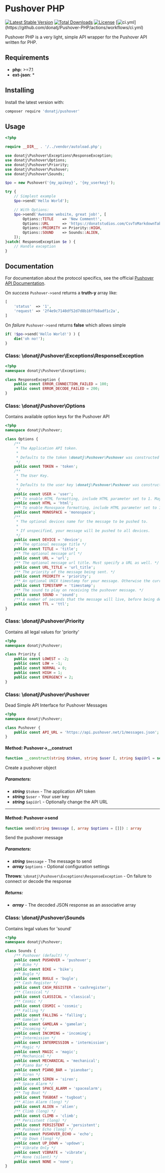 # Pushover PHP

[![Latest Stable Version](https://poser.pugx.org/donatj/pushover/version)](https://packagist.org/packages/donatj/pushover)
[![Total Downloads](https://poser.pugx.org/donatj/pushover/downloads)](https://packagist.org/packages/donatj/pushover)
[![License](https://poser.pugx.org/donatj/pushover/license)](https://packagist.org/packages/donatj/pushover)
[![ci.yml](https://github.com/donatj/Pushover-PHP/actions/workflows/ci.yml/badge.svg?)](https://github.com/donatj/Pushover-PHP/actions/workflows/ci.yml)


Pushover PHP is a very light, simple API wrapper for the Pushover API written for PHP.


## Requirements

- **php**: >=7.1
- **ext-json**: *

## Installing

Install the latest version with:

```bash
composer require 'donatj/pushover'
```

## Usage

```php
<?php

require __DIR__ . '/../vendor/autoload.php';

use donatj\Pushover\Exceptions\ResponseException;
use donatj\Pushover\Options;
use donatj\Pushover\Priority;
use donatj\Pushover\Pushover;
use donatj\Pushover\Sounds;

$po = new Pushover('{my_apikey}', '{my_userkey}');

try {
	// Simplest example
	$po->send('Hello World');

	// With Options:
	$po->send('Awesome website, great job!', [
		Options::TITLE    => 'New Comment!',
		Options::URL      => 'https://donatstudios.com/CsvToMarkdownTable',
		Options::PRIORITY => Priority::HIGH,
		Options::SOUND    => Sounds::ALIEN,
	]);
}catch( ResponseException $e ) {
	// Handle exception
}

```

## Documentation

For documentation about the protocol specifics, see the official [Pushover API Documentation](https://pushover.net/api).

On *success* `Pushover->send` returns a **truth-y** array like:

```php
[
    'status'  => '1',
    'request' => '2f4e9c7140df52d7d8b16ffb8adf1c2a',
]
```

On *failure* `Pushover->send` returns **false** which allows simple

```php
if( !$po->send('Hello World!') ) {
	die('oh no!');
}
```


### Class: \donatj\Pushover\Exceptions\ResponseException

```php
<?php
namespace donatj\Pushover\Exceptions;

class ResponseException {
	public const ERROR_CONNECTION_FAILED = 100;
	public const ERROR_DECODE_FAILED = 200;
}
```

### Class: \donatj\Pushover\Options

Contains available option keys for the Pushover API

```php
<?php
namespace donatj\Pushover;

class Options {
	/**
	 * The Application API token.
	 * 
	 * Defaults to the token \donatj\Pushover\Pushover was constructed with.
	 */
	public const TOKEN = 'token';
	/**
	 * The User Key.
	 * 
	 * Defaults to the user key \donatj\Pushover\Pushover was constructed with.
	 */
	public const USER = 'user';
	/** To enable HTML formatting, include HTML parameter set to 1. May not be used if monospace is used. */
	public const HTML = 'html';
	/** To enable Monospace formatting, include HTML parameter set to 1. May not be used if html is used. */
	public const MONOSPACE = 'monospace';
	/**
	 * The optional devices name for the message to be pushed to.
	 * 
	 * If unspecified, your message will be pushed to all devices.
	 */
	public const DEVICE = 'device';
	/** The optional message title */
	public const TITLE = 'title';
	/** The optional message url */
	public const URL = 'url';
	/** The optional message url title. Must specify a URL as well. */
	public const URL_TITLE = 'url_title';
	/** The priority of the message being sent. */
	public const PRIORITY = 'priority';
	/** An optional UNIX timestamp for your message. Otherwise the current time is used. */
	public const TIMESTAMP = 'timestamp';
	/** The sound to play on receiving the pushover message. */
	public const SOUND = 'sound';
	/** A number of seconds that the message will live, before being deleted automatically */
	public const TTL = 'ttl';
}
```

### Class: \donatj\Pushover\Priority

Contains all legal values for 'priority'

```php
<?php
namespace donatj\Pushover;

class Priority {
	public const LOWEST = -2;
	public const LOW = -1;
	public const NORMAL = 0;
	public const HIGH = 1;
	public const EMERGENCY = 2;
}
```

### Class: \donatj\Pushover\Pushover

Dead Simple API Interface for Pushover Messages

```php
<?php
namespace donatj\Pushover;

class Pushover {
	public const API_URL = 'https://api.pushover.net/1/messages.json';
}
```

#### Method: Pushover->__construct

```php
function __construct(string $token, string $user [, string $apiUrl = self::API_URL])
```

Create a pushover object

##### Parameters:

- ***string*** `$token` - The application API token
- ***string*** `$user` - Your user key
- ***string*** `$apiUrl` - Optionally change the API URL

---

#### Method: Pushover->send

```php
function send(string $message [, array $options = []]) : array
```

Send the pushover message

##### Parameters:

- ***string*** `$message` - The message to send
- ***array*** `$options` - Optional configuration settings

**Throws**: `\donatj\Pushover\Exceptions\ResponseException` - On failure to connect or decode the response

##### Returns:

- ***array*** - The decoded JSON response as an associative array

### Class: \donatj\Pushover\Sounds

Contains legal values for 'sound'

```php
<?php
namespace donatj\Pushover;

class Sounds {
	/** Pushover (default) */
	public const PUSHOVER = 'pushover';
	/** Bike */
	public const BIKE = 'bike';
	/** Bugle */
	public const BUGLE = 'bugle';
	/** Cash Register */
	public const CASH_REGISTER = 'cashregister';
	/** Classical */
	public const CLASSICAL = 'classical';
	/** Cosmic */
	public const COSMIC = 'cosmic';
	/** Falling */
	public const FALLING = 'falling';
	/** Gamelan */
	public const GAMELAN = 'gamelan';
	/** Incoming */
	public const INCOMING = 'incoming';
	/** Intermission */
	public const INTERMISSION = 'intermission';
	/** Magic */
	public const MAGIC = 'magic';
	/** Mechanical */
	public const MECHANICAL = 'mechanical';
	/** Piano Bar */
	public const PIANO_BAR = 'pianobar';
	/** Siren */
	public const SIREN = 'siren';
	/** Space Alarm */
	public const SPACE_ALARM = 'spacealarm';
	/** Tug Boat */
	public const TUGBOAT = 'tugboat';
	/** Alien Alarm (long) */
	public const ALIEN = 'alien';
	/** Climb (long) */
	public const CLIMB = 'climb';
	/** Persistent (long) */
	public const PERSISTENT = 'persistent';
	/** Pushover Echo (long) */
	public const PUSHOVER_ECHO = 'echo';
	/** Up Down (long) */
	public const UP_DOWN = 'updown';
	/** Vibrate Only */
	public const VIBRATE = 'vibrate';
	/** None (silent) */
	public const NONE = 'none';
}
```